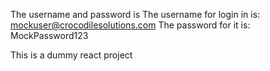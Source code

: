 The username and password is The username for login in is:
mockuser@crocodilesolutions.com
The password for it is:
MockPassword123

This is a dummy react project
